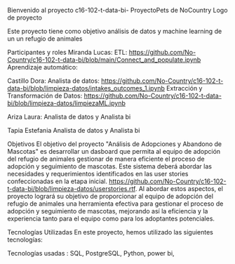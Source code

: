 Bienvenido al proyecto c16-102-t-data-bi- ProyectoPets de NoCountry
Logo de proyecto

Este proyecto tiene como objetivo análisis de datos y machine learning de un un refugio de animales

Participantes y roles
Miranda Lucas: ETL: https://github.com/No-Country/c16-102-t-data-bi/blob/main/Connect_and_populate.ipynb Aprendizaje automático:

Castillo Dora: Analista de datos: https://github.com/No-Country/c16-102-t-data-bi/blob/limpieza-datos/intakes_outcomes_1.ipynb Extracción y Transformación de Datos: https://github.com/No-Country/c16-102-t-data-bi/blob/limpieza-datos/limpiezaML.ipynb

Ariza Laura: Analista de datos y Analista bi

Tapia Estefania Analista de datos y Analista bi

Objetivos
El objetivo del proyecto "Análisis de Adopciones y Abandono de Mascotas" es desarrollar un dasboard que permita al equipo de adopción del refugio de animales gestionar de manera eficiente el proceso de adopción y seguimiento de mascotas. Este sistema deberá abordar las necesidades y requerimientos identificados en las user stories confeccionadas en la etapa inicial. https://github.com/No-Country/c16-102-t-data-bi/blob/limpieza-datos/userstories.rtf. Al abordar estos aspectos, el proyecto logrará su objetivo de proporcionar al equipo de adopción del refugio de animales una herramienta efectiva para gestionar el proceso de adopción y seguimiento de mascotas, mejorando así la eficiencia y la experiencia tanto para el equipo como para los adoptantes potenciales.

Tecnologías Utilizadas
En este proyecto, hemos utilizado las siguientes tecnologías:

Tecnologías usadas : SQL, PostgreSQL, Python, power bi,
